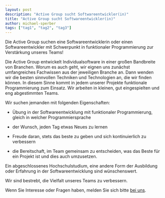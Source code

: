 ```yaml
---
layout: post
description: "Active Group sucht Softwareentwickler(in)"
title: "Active Group sucht Softwareentwickler(in)"
author: michael-sperber
tags: ["tag1", "tag2", "tag3"]
---
```


Die Active Group suchen eine Softwareentwicklerin oder einen
Softwareentwickler mit Schwerpunkt in funktionaler Programmierung zur
Verstärkung unseres Teams!

<!-- more start -->

Die Active Group entwickelt Individualsoftware in einer großen
Bandbreite von Branchen.  Worum es auch geht, wir eignen uns zunächst
umfangreiches Fachwissen aus der jeweiligen Branche an.  Dann wenden
wir die besten sinnvollen Techniken und Technologien an, die wir
finden können.  In diesem Sinne kommt in jedem unserer Projekte
funktionale Programmierung zum Einsatz.  Wir arbeiten in kleinen, gut
eingespielten und eng abgestimmten Teams.

Wir suchen jemanden mit folgenden Eigenschaften:

- Übung in der Softwareentwicklung mit funktionaler Programmierung,
  gleich in welcher Programmiersprache

- der Wunsch, jeden Tag etwas Neues zu lernen

- Freude daran, stets das beste zu geben und sich kontinuierlich zu verbessern

- die Bereitschaft, im Team gemeinsam zu entscheiden, was das Beste
  für ein Projekt ist und dies auch umzusetzen.

Ein abgeschlossenes Hochschulstudium, eine andere Form der Ausbildung
oder Erfahrung in der Softwareentwicklung sind wünschenswert.

Wir sind bestrebt, die Vielfalt unseres Teams zu verbessern.

Wenn Sie Interesse oder Fragen haben, melden Sie sich bitte [bei
uns](mailto:info@active-group.de).

<!-- more end -->
